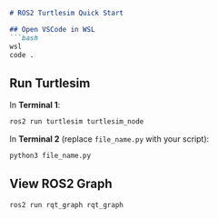 ```markdown
# ROS2 Turtlesim Quick Start

## Open VSCode in WSL
```bash
wsl
code .
````

## Run Turtlesim

In **Terminal 1**:

```bash
ros2 run turtlesim turtlesim_node
```

In **Terminal 2** (replace `file_name.py` with your script):

```bash
python3 file_name.py
```

## View ROS2 Graph

```bash
ros2 run rqt_graph rqt_graph
```
